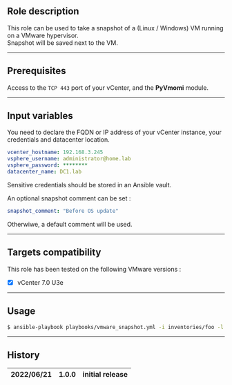 ## Role description

This role can be used to take a snapshot of a (Linux / Windows) VM running on a VMware hypervisor.<br>
Snapshot will be saved next to the VM.

------

## Prerequisites

Access to the `TCP 443` port of your vCenter, and the **PyVmomi** module.

------

## Input variables

You need to declare the FQDN or IP address of your vCenter instance, your credentials and datacenter location.

```yaml
vcenter_hostname: 192.168.3.245
vsphere_username: administrator@home.lab
vsphere_password: ********
datacenter_name: DC1.lab
```

Sensitive credentials should be stored in an Ansible vault.

An optional snapshot comment can be set :

```yaml
snapshot_comment: "Before OS update"
```

Otherwiwe, a default comment will be used.

------

## Targets compatibility

This role has been tested on the following VMware versions :
- [x] vCenter 7.0 U3e

------

## Usage

```bash
$ ansible-playbook playbooks/vmware_snapshot.yml -i inventories/foo -l bar
```

------

## History

| 2022/06/21 | 1.0.0 | initial release                                           |
| ---------- | ----- | --------------------------------------------------------- |
